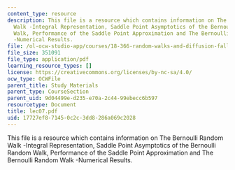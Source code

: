 ```yaml
---
content_type: resource
description: This file is a resource which contains information on The Bernoulli Random
  Walk -Integral Representation, Saddle Point Asymptotics of the Bernoulli Random
  Walk, Performance of the Saddle Point Approximation and The Bernoulli Random Walk
  -Numerical Results.
file: /ol-ocw-studio-app/courses/18-366-random-walks-and-diffusion-fall-2006/17727ef871450c2c3dd8286a069c2028_lec07.pdf
file_size: 351091
file_type: application/pdf
learning_resource_types: []
license: https://creativecommons.org/licenses/by-nc-sa/4.0/
ocw_type: OCWFile
parent_title: Study Materials
parent_type: CourseSection
parent_uid: 9d04499e-d235-e70a-2c44-99ebecc6b597
resourcetype: Document
title: lec07.pdf
uid: 17727ef8-7145-0c2c-3dd8-286a069c2028
---
```

This file is a resource which contains information on The Bernoulli Random Walk -Integral Representation, Saddle Point Asymptotics of the Bernoulli Random Walk, Performance of the Saddle Point Approximation and The Bernoulli Random Walk -Numerical Results.